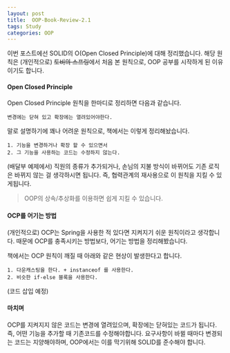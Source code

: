 ```yaml
---
layout: post
title:  OOP-Book-Review-2.1
tags: Study 
categories: OOP  
---   
```


이번 포스트에선 SOLID의 O(Open Closed Principle)에 대해 정리했습니다. 
해당 원칙은 (개인적으로) ~~토비의 스프링~~에서 처음 본 원칙으로, OOP 공부를 시작하게 된 이유이기도 합니다.


#### Open Closed Principle   

Open Closed Principle 원칙을 한마디로 정리하면 다음과 같습니다.  

	변경에는 닫혀 있고 확장에는 열려있어야한다. 

말로 설명하기에 꽤나 어려운 원칙으로, 책에서는 이렇게 정리해놨습니다. 

	1. 기능을 변경하거나 확장 할 수 있으면서
	2. 그 기능을 사용하는 코드는 수정하지 않는다.  

(배달부 예제에서) 직원의 종류가 추가되거나, 손님의 지불 방식이 바뀌어도 기존 로직은 바뀌지 않는 걸 생각하시면 됩니다. 즉, 협력관계의 재사용으로 이 원칙을 지킬 수 있게됩니다. 
 
> OOP의 상속/추상화를 이용하면 쉽게 지킬 수 있습니다.  

#### OCP를 어기는 방법   

(개인적으로) OCP는 Spring을 사용한 적 있다면 지켜지기 쉬운 원칙이라고 생각합니다. 
때문에 OCP를 충족시키는 방법보다, 어기는 방법을 정리해봤습니다. 

책에서는 OCP 원칙이 깨질 때 아래와 같은 현상이 발생한다고 합니다.  

	1. 다운캐스팅을 한다. + instanceof 를 사용한다.
	2. 비슷한 if-else 블록을 사용한다.   

(코드 삽입 예정)



#### 마치며   

OCP를 지켜지지 않은 코드는 변경에 열려있으며, 확장에는 닫혀있는 코드가 됩니다. 즉, 어떤 기능을 추가할 때 기존코드를 수정해야합니다. 
요구사항이 바뀔 때마다 변경되는 코드는 지양해야하며, OOP에서는 이를 막기위해 SOLID를 준수해야 합니다.  

